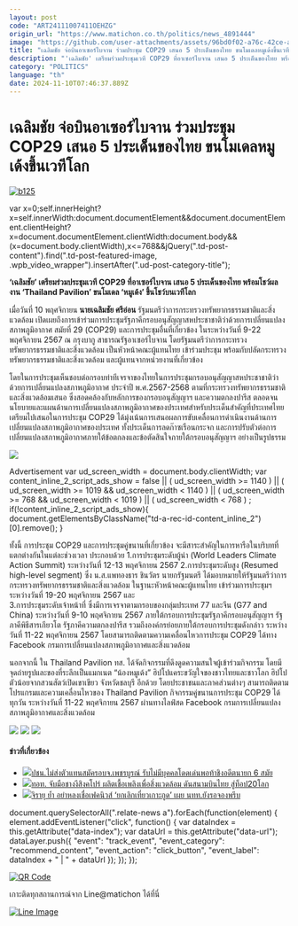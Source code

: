 ```yaml
---
layout: post
code: "ART24111007411OEHZG"
origin_url: "https://www.matichon.co.th/politics/news_4891444"
image: "https://github.com/user-attachments/assets/96bd0f02-a76c-42ce-a4f3-e4a2a837951c"
title: "เฉลิมชัย จ่อบินอาเซอร์ไบจาน ร่วมประชุม COP29 เสนอ 5 ประเด็นของไทย ขนโมเดลหมูเด้งขึ้นเวทีโลก"
description: "'เฉลิมชัย' เตรียมร่วมประชุมเวที COP29 ที่อาเซอร์ไบจาน เสนอ 5 ประเด็นของไทย พร้อมโชว์ผลงาน 'Thailand Pavilion' ขนโมเดล 'หมูเด้ง' ขึ้นโชว์บนเวทีโลก"
category: "POLITICS"
language: "th"
date: 2024-11-10T07:46:37.889Z
---
```


# เฉลิมชัย จ่อบินอาเซอร์ไบจาน ร่วมประชุม COP29 เสนอ 5 ประเด็นของไทย ขนโมเดลหมูเด้งขึ้นเวทีโลก

[![](https://www.matichon.co.th/wp-content/uploads/2024/11/b125.jpg "b125")](https://www.matichon.co.th/wp-content/uploads/2024/11/b125.jpg)

var x=0;self.innerHeight?x=self.innerWidth:document.documentElement&&document.documentElement.clientHeight?x=document.documentElement.clientWidth:document.body&&(x=document.body.clientWidth),x<=768&&jQuery(".td-post-content").find(".td-post-featured-image, .wpb\_video\_wrapper").insertAfter(".ud-post-category-title");

**‘เฉลิมชัย’ เตรียมร่วมประชุมเวที COP29 ที่อาเซอร์ไบจาน เสนอ 5 ประเด็นของไทย พร้อมโชว์ผลงาน ‘Thailand Pavilion’ ขนโมเดล ‘หมูเด้ง’ ขึ้นโชว์บนเวทีโลก**

เมื่อวันที่ 10 พฤศจิกายน **นายเฉลิมชัย ศรีอ่อน** รัฐมนตรีว่าการกระทรวงทรัพยากรธรรมชาติและสิ่งแวดล้อม เปิดเผยถึงการเข้าร่วมการประชุมรัฐภาคีกรอบอนุสัญญาสหประชาชาติว่าด้วยการเปลี่ยนแปลงสภาพภูมิอากาศ สมัยที่ 29 (COP29) และการประชุมอื่นที่เกี่ยวข้อง ในระหว่างวันที่ 9-22 พฤศจิกายน 2567 ณ กรุงบากู สาธารณรัฐอาเซอร์ไบจาน โดยรัฐมนตรีว่าการกระทรวงทรัพยากรธรรมชาติและสิ่งแวดล้อม เป็นหัวหน้าคณะผู้แทนไทย เข้าร่วมประชุม พร้อมกับปลัดกระทรวงทรัพยากรธรรมชาติและสิ่งแวดล้อม และผู้แทนจากหน่วยงานที่เกี่ยวข้อง

โดยในการประชุมเห็นชอบต่อกรอบท่าทีเจรจาของไทยในการประชุมกรอบอนุสัญญาสหประชาชาติว่าด้วยการเปลี่ยนแปลงสภาพภูมิอากาศ ประจําปี พ.ศ.2567-2568 ตามที่กระทรวงทรัพยากรธรรมชาติและสิ่งแวดล้อมเสนอ ซึ่งสอดคล้องกับหลักการของกรอบอนุสัญญาฯ และความตกลงปารีส ตลอดจนนโยบายและแผนด้านการเปลี่ยนแปลงสภาพภูมิอากาศของประเทศสำหรับประเด็นสำคัญที่ประเทศไทยเตรียมไปเสนอในการประชุม COP29 ได้มุ่งเน้นการเสนอผลการขับเคลื่อนการดำเนินงานด้านการเปลี่ยนแปลงสภาพภูมิอากาศของประเทศ ทั้งประเด็นการลดก๊าซเรือนกระจก และการปรับตัวต่อการเปลี่ยนแปลงสภาพภูมิอากาศภายใต้ข้อตกลงและข้อตัดสินใจภายใต้กรอบอนุสัญญาฯ อย่างเป็นรูปธรรม

![](https://www.matichon.co.th/wp-content/uploads/2024/11/S__10141776_0.jpg)

Advertisement var ud\_screen\_width = document.body.clientWidth; var content\_inline\_2\_script\_ads\_show = false || ( ud\_screen\_width >= 1140 ) || ( ud\_screen\_width >= 1019 && ud\_screen\_width < 1140 ) || ( ud\_screen\_width >= 768 && ud\_screen\_width < 1019 ) || ( ud\_screen\_width < 768 ) ; if(!content\_inline\_2\_script\_ads\_show){ document.getElementsByClassName("td-a-rec-id-content\_inline\_2")\[0\].remove(); }

ทั้งนี้ การประชุม COP29 และการประชุมคู่ขนานที่เกี่ยวข้อง จะมีสาระสำคัญในการหารือในบริบทที่แตกต่างกันในแต่ละช่วงเวลา ประกอบด้วย 1.การประชุมระดับผู้นำ (World Leaders Climate Action Summit) ระหว่างวันที่ 12-13 พฤศจิกายน 2567 2.การประชุมระดับสูง (Resumed high-level segment) ซึ่ง น.ส.แพทองธาร ชินวัตร นายกรัฐมนตรี ได้มอบหมายให้รัฐมนตรีว่าการกระทรวงทรัพยากรธรรมชาติและสิ่งแวดล้อม ในฐานะหัวหน้าคณะผู้แทนไทย เข้าร่วมการประชุมฯ ระหว่างวันที่ 19-20 พฤศจิกายน 2567 และ  
3.การประชุมระดับเจ้าหน้าที่ ซึ่งมีการเจรจาตามกรอบของกลุ่มประเทศ 77 และจีน (G77 and China) ระหว่างวันที่ 9-10 พฤศจิกายน 2567 ภายใต้กรอบการประชุมรัฐภาคีกรอบอนุสัญญาฯ รัฐภาคีพิธีสารเกียวโต รัฐภาคีความตกลงปารีส รวมถึงองค์กรย่อยภายใต้กรอบการประชุมดังกล่าว ระหว่างวันที่ 11-22 พฤศจิกายน 2567 โดยสามารถติดตามความเคลื่อนไหวการประชุม COP29 ได้ทาง Facebook กรมการเปลี่ยนแปลงสภาพภูมิอากาศและสิ่งแวดล้อม

นอกจากนี้ ใน Thailand Pavilion ทส. ได้จัดกิจกรรมที่ดึงดูดความสนใจผู้เข้าร่วมกิจกรรม โดยมีจุดถ่ายรูปและของที่ระลึกเป็นแมกเนต “น้องหมูเด้ง” ฮิปโปแคระขวัญใจของชาวไทยและชาวโลก ฮิปโปตัวน้อยจากสวนสัตว์เปิดเขาเขียว จังหวัดชลบุรี อีกด้วย โดยประชาชนและภาคส่วนต่างๆ สามารถติดตามโปรแกรมและความเคลื่อนไหวของ Thailand Pavilion กิจกรรมคู่ขนานการประชุม COP29 ได้ทุกวัน ระหว่างวันที่ 11-22 พฤศจิกายน 2567 ผ่านทางไลฟ์สด Facebook กรมการเปลี่ยนแปลงสภาพภูมิอากาศและสิ่งแวดล้อม

![](https://www.matichon.co.th/wp-content/uploads/2024/11/S__10141774_0.jpg) ![](https://www.matichon.co.th/wp-content/uploads/2024/11/S__10141777_0.jpg) ![](https://www.matichon.co.th/wp-content/uploads/2024/11/S__10141778_0.jpg)

#### ข่าวที่เกี่ยวข้อง

*   [![](https://www.matichon.co.th/wp-content/uploads/2024/11/728-124.jpg)ปชน.ไม่ส่งตัวแทนสมัครอบจ.เพชรบูรณ์ รับไม่มีบุคคลโดดเด่นพอท้าชิงอดีตนายก 6 สมัย](https://www.matichon.co.th/region/news_4891445)
*   [![](https://www.matichon.co.th/wp-content/uploads/2024/11/LINE_ALBUM_ท่าอากาศยานสุวรรณภูมิ_230502-1.jpg)ทอท. จับมือชางงีสิงคโปร์ ผลิตเชื้อเพลิงเพื่อสิ่งแวดล้อม ดันสนามบินไทย สู่ท็อป20โลก](https://www.matichon.co.th/economy/news_4891421)
*   [![](https://www.matichon.co.th/wp-content/uploads/2024/11/728-123.jpg)จิรายุ ย้ำ อย่าหลงเชื่อเฟคนิวส์ ‘ยกเลิกเที่ยวเกาะกูด’ เผย นทท.ยังรอจองพรึบ](https://www.matichon.co.th/economy/news_4891424)

document.querySelectorAll(".relate-news a").forEach(function(element) { element.addEventListener("click", function() { var dataIndex = this.getAttribute("data-index"); var dataUrl = this.getAttribute("data-url"); dataLayer.push({ "event": "track\_event", "event\_category": "recommend\_content", "event\_action": "click\_button", "event\_label": dataIndex + " | " + dataUrl }); }); });

[![QR Code](https://www.matichon.co.th/wp-content/uploads/2023/07/wob1371z.jpg)](https://lin.ee/ht0nDxX)

เกาะติดทุกสถานการณ์จาก Line@matichon ได้ที่นี่

[![Line Image](https://www.matichon.co.th/wp-content/uploads/2023/07/th.png)](https://lin.ee/ht0nDxX)
